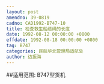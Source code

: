 ```yaml
---
layout: post
amendno: 39-0819
cadno: CAD1992-B747-10
title: 检查救生船缆绳的长度
date: 1992-08-12 00:00:00 +0800
effdate: 1992-08-18 00:00:00 +0800
tag: B747
categories: 民航华北管理局适航处
author: 边振海
---
```


##适用范围:
B747型货机

